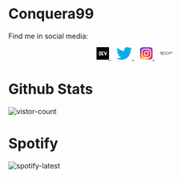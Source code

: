 # Conquera99
Find me in social media:
<p align='center'>
    <a href="https://dev.to/conquera99" target="_blank" rel="noopener">
        <img height="25" src="https://raw.githubusercontent.com/conquera99/conquera99/master/icons/dev.png" />
    </a>
    &nbsp;&nbsp;
    <a href="https://twitter.com/conquera99" target="_blank" rel="noopener">
        <img height="25" src="https://raw.githubusercontent.com/conquera99/conquera99/master/icons/twitter.png" />
    </a>
    &nbsp;&nbsp;
    <a href="https://instagram.com/conquera99" target="_blank" rel="noopener">
        <img height="25" src="https://raw.githubusercontent.com/conquera99/conquera99/master/icons/instagram.png" />
    </a>
    &nbsp;&nbsp;
    <a href="https://500px.com/conquera99" target="_blank" rel="noopener">
        <img height="25" src="https://raw.githubusercontent.com/conquera99/conquera99/master/icons/fivehundreds.png" />
    </a>
</p>

# Github Stats

![vistor-count](https://komarev.com/ghpvc/?username=conquera99)

# Spotify
![spotify-latest](https://spotify-recently-played-readme.vercel.app/api?user=9cigshc4m59yp1lw4k9cm9mcs&unique=true&count=5)

<!--
<div>
    <a href="https://github.com/conquera99/conquera99">
        <img style="margin: 0 auto; display: block;" alt="most used language" src="https://github-readme-stats.vercel.app/api/top-langs/?username=conquera99&layout=compact" />
    </a>
</div>
<br />
<div>
    <a href="https://github.com/conquera99/conquera99">
        <img style="margin: 0 auto; display: block;" alt="github stats" src="https://github-readme-stats.vercel.app/api?username=conquera99&count_private=true&show_icons=true" />
    </a>
</div>
<br />
<div>
    <a href="https://github.com/conquera99/conquera99">
        <img style="margin: 0 auto; display: block;" alt="wakatime stats" src="https://github-readme-stats.vercel.app/api/wakatime?username=conquera99" />
    </a>
</div> 
-->
